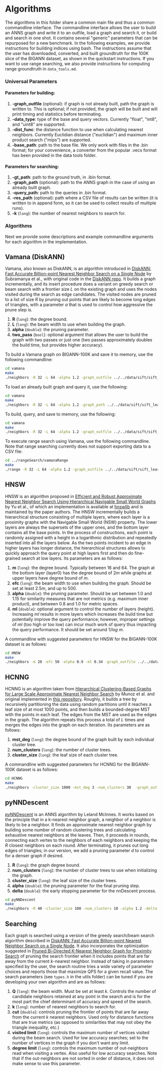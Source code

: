 # Algorithms

The algorithms in this folder share a common main file and thus a common commandline interface. The commandline interface allows the user to build an ANNS graph and write it to an outfile, load a graph and search it, or build and search in one shot. It contains several "generic" parameters that can be repurposed for a new benchmark. In the following examples, we provide instructions for building indices using bash. The instructions assume that the user has downloaded, converted, and built groundtruth for the 100K slice of the BIGANN dataset, as shown in the quickstart instructions. If you want to use range searching, we also provide instructions for computing range groundtruth in `data_tools.md`.

### Universal Parameters

#### Parameters for building:
1. **-graph_outfile** (optional): if graph is not already built, path the graph is written to. This is optional; if not provided, the graph will be built and will print timing and statistics before terminating.
2. **-data_type**: type of the base and query vectors. Currently "float", "int8", and "uint8" are supported.
3. **-dist_func**: the distance function to use when calculating nearest neighbors. Currently Euclidian distance ("euclidian") and maximum inner product search ("mips") are supported.
4. **-base_path**: path to the base file. We only work with files in the .bin format; for your convenience, a converter from the popular .vecs format has been provided in the data tools folder.

#### Parameters for searching:

1. **-gt_path**: path to the ground truth, in .ibin format.
2. **-graph_path** (optional): path to the ANNS graph in the case of using an already built graph.
3. **-query_path**: path to the queries in .bin format.
4. **-res_path** (optional): path where a CSV file of results can be written (it is written to in append form, so it can be used to collect results of multiple runs).
5. **-k** (`long`): the number of nearest neighbors to search for.


### Algorithms

Next we provide some descriptions and example commandline arguments for each algorithm in the implementation.

## Vamana (DiskANN)

Vamana, also known as DiskANN, is an algorithm introduced in [DiskANN: Fast Accurate Billion-point Nearest
Neighbor Search on a Single Node](https://proceedings.neurips.cc/paper_files/paper/2019/file/09853c7fb1d3f8ee67a61b6bf4a7f8e6-Paper.pdf) by Subramanya et al., with original code in the [DiskANN repo](https://github.com/microsoft/DiskANN). It builds a graph incrementally, and its insert procedure does a variant on greedy search or beam search with a frontier size $L$ on the existing graph and uses the nodes visited during the search as edge candidates. The visited nodes are pruned to a list of size $R$ by pruning out points that are likely to become long edges of triangles, with a parameter $a$ that is used to control how aggressive the prune step is. 

1. **R** (`long`): the degree bound.
2. **L** (`long`): the beam width to use when building the graph.
3. **alpha** (`double`): the pruning parameter.
4. **two_pass** (`bool`): optional argument that allows the user to build the graph with two passes or just one (two passes approximately doubles the build time, but provides higher accuracy).

To build a Vamana graph on BIGANN-100K and save it to memory, use the following commandline:

```bash
cd vamana
make
./neighbors -R 32 -L 64 -alpha 1.2 -graph_outfile ../../data/sift/sift_learn_32_64 -data_type float -dist_func Euclidian -base_path ../../data/sift/sift_learn.fbin
```

To load an already built graph and query it, use the following:
```bash
cd vamana
make
./neighbors -R 32 -L 64 -alpha 1.2 -graph_path ../../data/sift/sift_learn_32_64 -query_path ../../data/sift/sift_query.fbin -gt_path ../../data/sift/sift-100K -res_path ../../data/vamana_res.csv -data_type float  -dist_func Euclidian -base_path ../../data/sift/sift_learn.fbin
```

To build, query, and save to memory, use the following:
```bash
cd vamana
make
./neighbors -R 32 -L 64 -alpha 1.2 -graph_outfile ../../data/sift/sift_learn_32_64 -query_path ../../data/sift/sift_query.fbin -gt_path ../../data/sift/sift-100K -res_path ../../data/vamana_res.csv -data_type float -dist_func Euclidian -base_path ../../data/sift/sift_learn.fbin
```

To execute range search using Vamana, use the following commandline. Note that range searching currently does not support exporting data to a CSV file: 

```bash
cd ../rangeSearch/vamanaRange
make
./range -R 32 -L 64 -alpha 1.2 -graph_outfile ../../data/sift/sift_learn_32_64 -query_path ../../data/sift/sift_query.fbin -gt_path ../../data/sift/sift-100K-range -data_type float -dist_func Euclidian -base_path ../../data/sift/sift_learn.fbin
```

## HNSW

HNSW is an algorithm proposed in [Efficient and Robust Approximate Nearest Neighbor Search Using Hierarchical Navigable Small World Graphs](https://dl.acm.org/doi/10.1109/TPAMI.2018.2889473) by Yu et al., of which an implementation is available at [hnswlib](https://github.com/nmslib/hnswlib) and is maintained by the paper authors. The HNSW incrementally builds a hierarchical structure consisting of multiple layers, where each layer is a proximity graphs with the Navigable Small World (NSW) property. The lower layers are always the supersets of the upper ones, and the bottom layer contains all the base points. In the process of constructions, each point is randomly assigned with a height in a logarithmic distribution and repeatedly inserted into all the layers below. As the two points incident to an edge in higher layers has longer distance, the hierarchical structures allows to quickly approach the query point at high layers first and then do fine-grained search at low layers.
Its parameters are as follows:

1. **m** (`long`): the degree bound. Typically between 16 and 64. The graph at the bottom layer (layer0) has the degree bound of $2m$ while graphs at upper layers have degree bound of $m$.
2. **efc** (`long`): the beam width to use when building the graph. Should be set at least $2.5m$, and up to 500.
3. **alpha** (`double`): the pruning parameter. Should be set between 1.0 and 1.15 for similarity measures that are not metrics (e.g. maximum inner product), and between 0.8 and 1.0 for metric spaces. 
4. **ml** (`double`): optional argument to control the number of layers (height). Increasing $ml$ results in more layers which increases the build time but potentially improve the query performance; however, improper settings of $ml$ (too high or too low) can incur much work of query thus impacting the query performance. It should be set around $1/log~m$.

A commandline with suggested parameters for HNSW for the BIGANN-100K dataset is as follows:
```bash
cd HNSW
make
./neighbors -m 20 -efc 50 -alpha 0.9 -ml 0.34 -graph_outfile ../../data/sift/sift_learn_20_50_034 -query_path ../../data/sift/sift_query.fbin -gt_path ../../data/sift/sift-100K -res_path ../../data/hnsw_res.csv -data_type float -dist_func Euclidian -base_path ../../data/sift/sift_learn.fbin
```

## HCNNG

HCNNG is an algorithm taken from [Hierarchical Clustering-Based Graphs for Large Scale Approximate Nearest Neighbor Search](https://www.researchgate.net/publication/334477189_Hierarchical_Clustering-Based_Graphs_for_Large_Scale_Approximate_Nearest_Neighbor_Search) by Munoz et al. and original implemented in [this repository](https://github.com/jalvarm/hcnng). Roughly, it builds a tree by recursively partitioning the data using random partitions until it reaches a leaf size of at most 1000 points, and then builds a bounded-degree MST with the points in each leaf. The edges from the MST are used as the edges in the graph. The algorithm repeats this process a total of $L$ times and merges the edges into the graph on each iteration. Its parameters are as follows:

1. **mst_deg** (`long`): the degree bound of the graph built by each individual cluster tree.
2. **num_clusters** (`long`): the number of cluster trees.
3. **cluster_size** (`long`): the leaf size of each cluster tree.

A commandline with suggested parameters for HCNNG for the BIGANN-100K dataset is as follows:

```bash
cd HCNNG
make
./neighbors -cluster_size 1000 -mst_deg 3 -num_clusters 30  -graph_outfile ../../data/sift/sift_learn_3_10 -query_path ../../data/sift/sift_query.fbin -gt_path ../../data/sift/sift-100K -res_path ../../data/hcnng_res.csv -data_type float -dist_func Euclidian -base_path ../../data/sift/sift_learn.fbin
```

## pyNNDescent

[pyNNDescent](https://pynndescent.readthedocs.io/en/latest/) is an ANNS algorithm by Leland McInnes. It works based on the principle that in a k-nearest neighbor graph, a neighbor of a neighbor is likely to be a neighbor. It finds an approximate nearest neighbor graph by building some number of random clustering trees and calculating exhaustive nearest neighbors at the leaves. Then, it proceeds in rounds, connecting each vertex to the neighbors of each neighbors and keeping the $R$ closest neighbors on each round. After terminating, it prunes out long edges of triangles; in our version, we add a pruning parameter $d$ to control for a denser graph if desired.

1. **R** (`long`): the graph degree bound.
2. **num_clusters** (`long`): the number of cluster trees to use when initializing the graph.
3. **cluster_size** (`long`): the leaf size of the cluster trees.
4. **alpha** (`double`): the pruning parameter for the final pruning step.
5. **delta** (`double`): the early stopping parameter for the nnDescent process.


```bash
cd pyNNDescent
make
./neighbors -R 40 -cluster_size 100 -num_clusters 10 -alpha 1.2 -delta 0.05 -graph_outfile ../../data/sift/sift_learn_30 -query_path ../../data/sift/sift_query.fbin -gt_path ../../data/sift/sift-100K -res_path ../../data/pynn_res.csv -data_type float -dist_func Euclidian -base_path ../../data/sift/sift_learn.fbin
```

## Searching

Each graph is searched using a version of the greedy search/beam search algorithm described in [DiskANN: Fast Accurate Billion-point Nearest Neighbor Search on a Single Node](https://proceedings.neurips.cc/paper_files/paper/2019/file/09853c7fb1d3f8ee67a61b6bf4a7f8e6-Paper.pdf). It also incorporates the optimization suggested in [Pruned Bi-Directed K-Nearest Neighbor Graph for Proximity Search](https://link.springer.com/chapter/10.1007/978-3-319-46759-7_2) of pruning the search frontier when it includes points that are far away from the current $k$-nearest neighbor. Instead of taking in parameters specified by the user, the search routine tries a wide variety of parameter choices and reports those that maximize QPS for a given recall value. The search parameters (see `types.h` in the utils folder) can be tuned if you are developing your own algorithm and are as follows:

1. **Q** (`long`): the beam width. Must be set at least $k$. Controls the number of candidate neighbors retained at any point in the search and is for the most part the chief determinant of accuracy and speed of the search. 
2. **k** (`long`): number of nearest neighbors to search for. 
3. **cut** (`double`): controls pruning the frontier of points that are far away from the current $k$ nearest neighbors. Used only for distance functions that are true metrics (as opposed to similarities that may not obey the triangle inequality, etc.)
4. **visited limit** (`long`): controls the maximum number of vertices visited during the beam search. Used for low accuracy searches; set to the number of vertices in the graph if you don't want any limit.
5. **degree limit** (`long`): controls the maximum number of out-neighbors read when visiting a vertex. Also useful for low accuracy searches. Note that if the out-neighbors are not sorted in order of distance, it does not make sense to use this parameter. 


